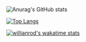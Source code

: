 ![Anurag's GitHub stats](https://github-readme-stats.vercel.app/api?username=GabrielDTB&count_private=true)

[![Top Langs](https://github-readme-stats.vercel.app/api/top-langs/?username=GabrielDTB&layout=compact&exclude_repo=linux-configs)](https://github.com/anuraghazra/github-readme-stats)

[![willianrod's wakatime stats](https://github-readme-stats.vercel.app/api/wakatime?username=GabrielDTB&layout=compact)](https://github.com/anuraghazra/github-readme-stats)
